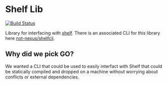 Shelf Lib
=========

[![Build Status](https://travis-ci.org/not-nexus/shelf-lib-go.svg?branch=master)](https://travis-ci.org/not-nexus/shelf-lib-go)

Library for interfacing with [shelf](https://github.com/not-nexus/shelf).
There is an associated CLI for this library here [not-nexus/shelfcli](https://github.com/not-nexus/shelfcli).

Why did we pick GO?
-------------------

We wanted a CLI that could be used to easily interfact with Shelf
that could be statically compiled and dropped on a machine without
worrying about conflicts or external dependencies.
